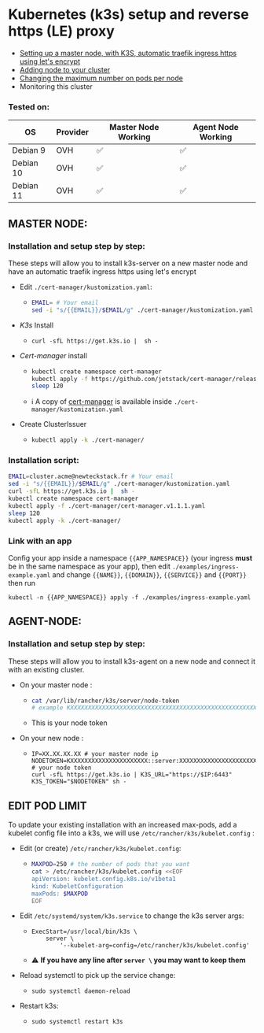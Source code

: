 # Kubernetes (k3s) setup and reverse https (LE) proxy

  * [Setting up a master node, with K3S, automatic traefik ingress https using let's encrypt](#master-node)
  * [Adding node to your cluster](#agent-node)
  * [Changing the maximum number on pods per node](#edit-pod-limit)
  * Monitoring this cluster

### Tested on:

  | OS | Provider | Master Node Working | Agent Node Working |
  |-|-| - | - |
  | Debian 9  | OVH | ✅ | ✅ |
  | Debian 10 | OVH | ✅ | ✅ |
  | Debian 11 | OVH | ✅ | ✅ |

## MASTER NODE:

### Installation and setup step by step:

These steps will allow you to install k3s-server on a new master node and have an automatic traefik ingress https using let's encrypt


  * Edit `./cert-manager/kustomization.yaml`:
     * ```bash
       EMAIL= # Your email
       sed -i "s/{{EMAIL}}/$EMAIL/g" ./cert-manager/kustomization.yaml
       ```

  * *K3s* Install
     * ```
       curl -sfL https://get.k3s.io |  sh -
       ```

  * *Cert-manager* install
     * ```bash
       kubectl create namespace cert-manager
       kubectl apply -f https://github.com/jetstack/cert-manager/releases/download/v1.1.1/cert-manager.yaml 
       sleep 120
       ```
     * ℹ A copy of [cert-manager](https://github.com/jetstack/cert-manager/releases/download/v1.1.1/cert-manager.yaml) is available inside `./cert-manager/kustomization.yaml`

  * Create ClusterIssuer
     * ```bash
       kubectl apply -k ./cert-manager/
       ```

### Installation script:
  
  ```bash
  EMAIL=cluster.acme@newteckstack.fr # Your email
  sed -i "s/{{EMAIL}}/$EMAIL/g" ./cert-manager/kustomization.yaml
  curl -sfL https://get.k3s.io |  sh -
  kubectl create namespace cert-manager
  kubectl apply -f ./cert-manager/cert-manager.v1.1.1.yaml
  sleep 120
  kubectl apply -k ./cert-manager/
  ```
  

### Link with an app

Config your app inside a namespace `{{APP_NAMESPACE}}` (your ingress **must** be in the same namespace as your app), then edit `./examples/ingress-example.yaml` and change `{{NAME}}`, `{{DOMAIN}}`, `{{SERVICE}}` and `{{PORT}}` then run

```
kubectl -n {{APP_NAMESPACE}} apply -f ./examples/ingress-example.yaml
```

## AGENT-NODE:


### Installation and setup step by step:

These steps will allow you to install k3s-agent on a new node and connect it with an existing cluster.

 * On your master node :
      * ```bash
        cat /var/lib/rancher/k3s/server/node-token
        # example KXXXXXXXXXXXXXXXXXXXXXXXXXXXXXXXXXXXXXXXXXXXXXXXXXXXXXXXXXXXXXXXXXX::server:XXXXXXXXXXXXXXXXXXXXXXXXXXXXXXXX
        ```
      * This is your node token
      
 * On your new node :
      * ```
        IP=XX.XX.XX.XX # your master node ip
        NODETOKEN=KXXXXXXXXXXXXXXXXXXXXXX::server:XXXXXXXXXXXXXXXXXXXXXXXXX # your node token
        curl -sfL https://get.k3s.io | K3S_URL="https://$IP:6443" K3S_TOKEN="$NODETOKEN" sh -
        ```

## EDIT POD LIMIT

To update your existing installation with an increased max-pods, add a kubelet config file into a k3s, we will use `/etc/rancher/k3s/kubelet.config` :
 * Edit (or create) `/etc/rancher/k3s/kubelet.config`:
      * ```bash
        MAXPOD=250 # the number of pods that you want
        cat > /etc/rancher/k3s/kubelet.config <<EOF
        apiVersion: kubelet.config.k8s.io/v1beta1
        kind: KubeletConfiguration
        maxPods: $MAXPOD
        EOF
        ```
      
 * Edit `/etc/systemd/system/k3s.service` to change the k3s server args:
      * ```
        ExecStart=/usr/local/bin/k3s \
            server \
                '--kubelet-arg=config=/etc/rancher/k3s/kubelet.config'
        ```
      * ⚠️ **If you have any line after `server \` you may want to keep them**
         
 * Reload systemctl to pick up the service change:
      * ```
        sudo systemctl daemon-reload
        ```
        
 * Restart k3s:
      * ```
        sudo systemctl restart k3s
        ```
